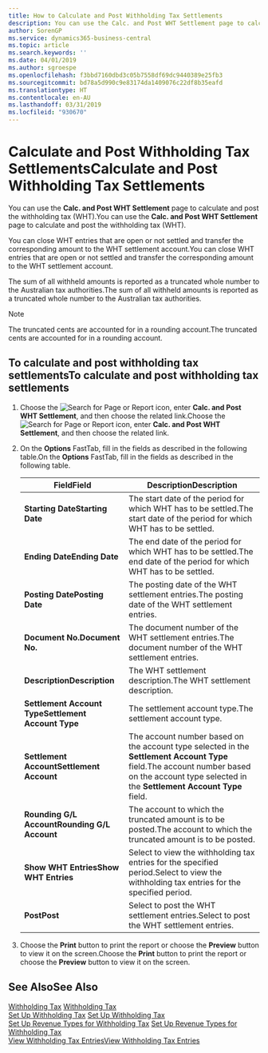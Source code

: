 ```yaml
---
title: How to Calculate and Post Withholding Tax Settlements
description: You can use the Calc. and Post WHT Settlement page to calculate and post the withholding tax (WHT).
author: SorenGP
ms.service: dynamics365-business-central
ms.topic: article
ms.search.keywords: ''
ms.date: 04/01/2019
ms.author: sgroespe
ms.openlocfilehash: f3bbd7160dbd3c05b7558df69dc9440389e25fb3
ms.sourcegitcommit: bd78a5d990c9e83174da1409076c22df8b35eafd
ms.translationtype: HT
ms.contentlocale: en-AU
ms.lasthandoff: 03/31/2019
ms.locfileid: "930670"
---
```

# <a name="calculate-and-post-withholding-tax-settlements"></a><span data-ttu-id="e146d-103">Calculate and Post Withholding Tax Settlements</span><span class="sxs-lookup"><span data-stu-id="e146d-103">Calculate and Post Withholding Tax Settlements</span></span>
<span data-ttu-id="e146d-104">You can use the **Calc. and Post WHT Settlement** page to calculate and post the withholding tax (WHT).</span><span class="sxs-lookup"><span data-stu-id="e146d-104">You can use the **Calc. and Post WHT Settlement** page to calculate and post the withholding tax (WHT).</span></span>  

<span data-ttu-id="e146d-105">You can close WHT entries that are open or not settled and transfer the corresponding amount to the WHT settlement account.</span><span class="sxs-lookup"><span data-stu-id="e146d-105">You can close WHT entries that are open or not settled and transfer the corresponding amount to the WHT settlement account.</span></span>  

<span data-ttu-id="e146d-106">The sum of all withheld amounts is reported as a truncated whole number to the Australian tax authorities.</span><span class="sxs-lookup"><span data-stu-id="e146d-106">The sum of all withheld amounts is reported as a truncated whole number to the Australian tax authorities.</span></span>  

> [!NOTE]  
>  <span data-ttu-id="e146d-107">The truncated cents are accounted for in a rounding account.</span><span class="sxs-lookup"><span data-stu-id="e146d-107">The truncated cents are accounted for in a rounding account.</span></span>  

## <a name="to-calculate-and-post-withholding-tax-settlements"></a><span data-ttu-id="e146d-108">To calculate and post withholding tax settlements</span><span class="sxs-lookup"><span data-stu-id="e146d-108">To calculate and post withholding tax settlements</span></span>  

1.  <span data-ttu-id="e146d-109">Choose the ![Search for Page or Report](../../media/ui-search/search_small.png "Search for Page or Report icon") icon, enter **Calc. and Post WHT Settlement**, and then choose the related link.</span><span class="sxs-lookup"><span data-stu-id="e146d-109">Choose the ![Search for Page or Report](../../media/ui-search/search_small.png "Search for Page or Report icon") icon, enter **Calc. and Post WHT Settlement**, and then choose the related link.</span></span>  
2.  <span data-ttu-id="e146d-110">On the **Options** FastTab, fill in the fields as described in the following table.</span><span class="sxs-lookup"><span data-stu-id="e146d-110">On the **Options** FastTab, fill in the fields as described in the following table.</span></span>  

    |<span data-ttu-id="e146d-111">Field</span><span class="sxs-lookup"><span data-stu-id="e146d-111">Field</span></span>|<span data-ttu-id="e146d-112">Description</span><span class="sxs-lookup"><span data-stu-id="e146d-112">Description</span></span>|  
    |---------------------------------|---------------------------------------|  
    |<span data-ttu-id="e146d-113">**Starting Date**</span><span class="sxs-lookup"><span data-stu-id="e146d-113">**Starting Date**</span></span>|<span data-ttu-id="e146d-114">The start date of the period for which WHT has to be settled.</span><span class="sxs-lookup"><span data-stu-id="e146d-114">The start date of the period for which WHT has to be settled.</span></span>|  
    |<span data-ttu-id="e146d-115">**Ending Date**</span><span class="sxs-lookup"><span data-stu-id="e146d-115">**Ending Date**</span></span>|<span data-ttu-id="e146d-116">The end date of the period for which WHT has to be settled.</span><span class="sxs-lookup"><span data-stu-id="e146d-116">The end date of the period for which WHT has to be settled.</span></span>|  
    |<span data-ttu-id="e146d-117">**Posting Date**</span><span class="sxs-lookup"><span data-stu-id="e146d-117">**Posting Date**</span></span>|<span data-ttu-id="e146d-118">The posting date of the WHT settlement entries.</span><span class="sxs-lookup"><span data-stu-id="e146d-118">The posting date of the WHT settlement entries.</span></span>|  
    |<span data-ttu-id="e146d-119">**Document No.**</span><span class="sxs-lookup"><span data-stu-id="e146d-119">**Document No.**</span></span>|<span data-ttu-id="e146d-120">The document number of the WHT settlement entries.</span><span class="sxs-lookup"><span data-stu-id="e146d-120">The document number of the WHT settlement entries.</span></span>|  
    |<span data-ttu-id="e146d-121">**Description**</span><span class="sxs-lookup"><span data-stu-id="e146d-121">**Description**</span></span>|<span data-ttu-id="e146d-122">The WHT settlement description.</span><span class="sxs-lookup"><span data-stu-id="e146d-122">The WHT settlement description.</span></span>|  
    |<span data-ttu-id="e146d-123">**Settlement Account Type**</span><span class="sxs-lookup"><span data-stu-id="e146d-123">**Settlement Account Type**</span></span>|<span data-ttu-id="e146d-124">The settlement account type.</span><span class="sxs-lookup"><span data-stu-id="e146d-124">The settlement account type.</span></span>|  
    |<span data-ttu-id="e146d-125">**Settlement Account**</span><span class="sxs-lookup"><span data-stu-id="e146d-125">**Settlement Account**</span></span>|<span data-ttu-id="e146d-126">The account number based on the account type selected in the **Settlement Account Type** field.</span><span class="sxs-lookup"><span data-stu-id="e146d-126">The account number based on the account type selected in the **Settlement Account Type** field.</span></span>|  
    |<span data-ttu-id="e146d-127">**Rounding G/L Account**</span><span class="sxs-lookup"><span data-stu-id="e146d-127">**Rounding G/L Account**</span></span>|<span data-ttu-id="e146d-128">The account to which the truncated amount is to be posted.</span><span class="sxs-lookup"><span data-stu-id="e146d-128">The account to which the truncated amount is to be posted.</span></span>|  
    |<span data-ttu-id="e146d-129">**Show WHT Entries**</span><span class="sxs-lookup"><span data-stu-id="e146d-129">**Show WHT Entries**</span></span>|<span data-ttu-id="e146d-130">Select to view the withholding tax entries for the specified period.</span><span class="sxs-lookup"><span data-stu-id="e146d-130">Select to view the withholding tax entries for the specified period.</span></span>|  
    |<span data-ttu-id="e146d-131">**Post**</span><span class="sxs-lookup"><span data-stu-id="e146d-131">**Post**</span></span>|<span data-ttu-id="e146d-132">Select to post the WHT settlement entries.</span><span class="sxs-lookup"><span data-stu-id="e146d-132">Select to post the WHT settlement entries.</span></span>|  

3.  <span data-ttu-id="e146d-133">Choose the **Print** button to print the report or choose the **Preview** button to view it on the screen.</span><span class="sxs-lookup"><span data-stu-id="e146d-133">Choose the **Print** button to print the report or choose the **Preview** button to view it on the screen.</span></span>  

## <a name="see-also"></a><span data-ttu-id="e146d-134">See Also</span><span class="sxs-lookup"><span data-stu-id="e146d-134">See Also</span></span>  
 <span data-ttu-id="e146d-135">[Withholding Tax](withholding-tax.md) </span><span class="sxs-lookup"><span data-stu-id="e146d-135">[Withholding Tax](withholding-tax.md) </span></span>  
 <span data-ttu-id="e146d-136">[Set Up Withholding Tax](how-to-set-up-withholding-tax.md) </span><span class="sxs-lookup"><span data-stu-id="e146d-136">[Set Up Withholding Tax](how-to-set-up-withholding-tax.md) </span></span>  
 <span data-ttu-id="e146d-137">[Set Up Revenue Types for Withholding Tax](how-to-set-up-revenue-types-for-withholding-tax.md) </span><span class="sxs-lookup"><span data-stu-id="e146d-137">[Set Up Revenue Types for Withholding Tax](how-to-set-up-revenue-types-for-withholding-tax.md) </span></span>  
 [<span data-ttu-id="e146d-138">View Withholding Tax Entries</span><span class="sxs-lookup"><span data-stu-id="e146d-138">View Withholding Tax Entries</span></span>](how-to-view-withholding-tax-entries.md)
